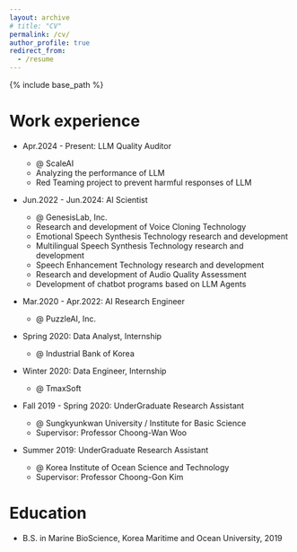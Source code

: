 ```yaml
---
layout: archive
# title: "CV"
permalink: /cv/
author_profile: true
redirect_from:
  - /resume
---
```


{% include base_path %}

Work experience
======
* Apr.2024 - Present: LLM Quality Auditor
  * @ ScaleAI
  * Analyzing the performance of LLM
  * Red Teaming project to prevent harmful responses of LLM

* Jun.2022 - Jun.2024: AI Scientist
  * @ GenesisLab, Inc.
  * Research and development of Voice Cloning Technology
  * Emotional Speech Synthesis Technology research and development
  * Multilingual Speech Synthesis Technology research and development
  * Speech Enhancement Technology research and development
  * Research and development of Audio Quality Assessment
  * Development of chatbot programs based on LLM Agents

* Mar.2020 - Apr.2022: AI Research Engineer
  * @ PuzzleAI, Inc.

* Spring 2020: Data Analyst, Internship
  * @ Industrial Bank of Korea

* Winter 2020: Data Engineer, Internship
  * @ TmaxSoft

* Fall 2019 - Spring 2020: UnderGraduate Research Assistant
  * @ Sungkyunkwan University / Institute for Basic Science
  * Supervisor: Professor Choong-Wan Woo

* Summer 2019: UnderGraduate Research Assistant
  * @ Korea Institute of Ocean Science and Technology
  * Supervisor: Professor Choong-Gon Kim

Education
======
* B.S. in Marine BioScience, Korea Maritime and Ocean University, 2019
  
<!-- Skills
======
* Skill 1
* Skill 2
  * Sub-skill 2.1
  * Sub-skill 2.2
  * Sub-skill 2.3
* Skill 3

Publications
======
  <ul>{% for post in site.publications reversed %}
    {% include archive-single-cv.html %}
  {% endfor %}</ul> -->
  
<!-- Talks
======
  <ul>{% for post in site.talks reversed %}
    {% include archive-single-talk-cv.html  %}
  {% endfor %}</ul>
  
Teaching
======
  <ul>{% for post in site.teaching reversed %}
    {% include archive-single-cv.html %}
  {% endfor %}</ul>
  
Service and leadership
======
* Currently signed in to 43 different slack teams -->
